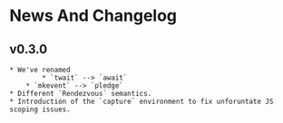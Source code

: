 News And Changelog
==================

v0.3.0
------
    * We've renamed
      	    * `twait` --> `await`
	    * `mkevent` --> `pledge`
    * Different `Rendezvous` semantics.
    * Introduction of the `capture` environment to fix unforuntate JS scoping issues.
    
